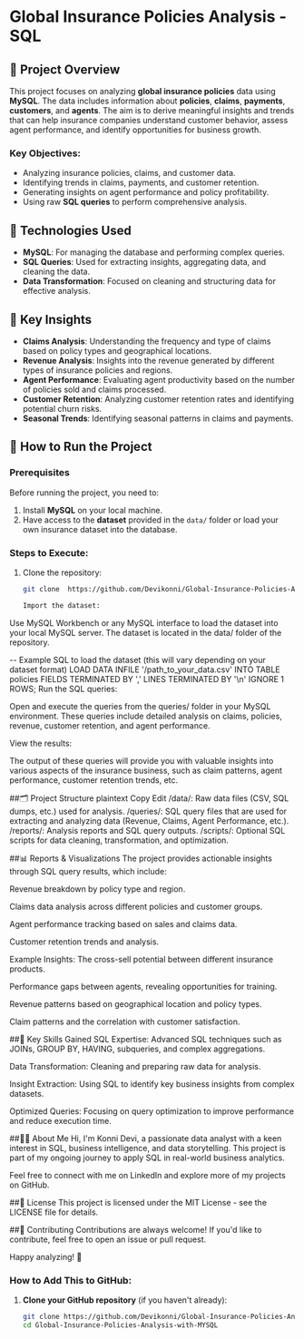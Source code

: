# Global Insurance Policies Analysis - SQL

## 📄 Project Overview

This project focuses on analyzing **global insurance policies** data using **MySQL**. The data includes information about **policies**, **claims**, **payments**, **customers**, and **agents**. The aim is to derive meaningful insights and trends that can help insurance companies understand customer behavior, assess agent performance, and identify opportunities for business growth.

### Key Objectives:
- Analyzing insurance policies, claims, and customer data.
- Identifying trends in claims, payments, and customer retention.
- Generating insights on agent performance and policy profitability.
- Using raw **SQL queries** to perform comprehensive analysis.

## 🧰 Technologies Used

- **MySQL**: For managing the database and performing complex queries.
- **SQL Queries**: Used for extracting insights, aggregating data, and cleaning the data.
- **Data Transformation**: Focused on cleaning and structuring data for effective analysis.

## 🔑 Key Insights

- **Claims Analysis**: Understanding the frequency and type of claims based on policy types and geographical locations.
- **Revenue Analysis**: Insights into the revenue generated by different types of insurance policies and regions.
- **Agent Performance**: Evaluating agent productivity based on the number of policies sold and claims processed.
- **Customer Retention**: Analyzing customer retention rates and identifying potential churn risks.
- **Seasonal Trends**: Identifying seasonal patterns in claims and payments.

## 🔄 How to Run the Project

### Prerequisites
Before running the project, you need to:
1. Install **MySQL** on your local machine.
2. Have access to the **dataset** provided in the `data/` folder or load your own insurance dataset into the database.

### Steps to Execute:

1. Clone the repository:
   ```bash
   git clone  https://github.com/Devikonni/Global-Insurance-Policies-Analysis-with-MYSQL

   Import the dataset:

Use MySQL Workbench or any MySQL interface to load the dataset into your local MySQL server. 
The dataset is located in the data/ folder of the repository.

 
-- Example SQL to load the dataset (this will vary depending on your dataset format)
LOAD DATA INFILE '/path_to_your_data.csv'
INTO TABLE policies
FIELDS TERMINATED BY ','
LINES TERMINATED BY '\n'
IGNORE 1 ROWS;
Run the SQL queries:

Open and execute the queries from the queries/ folder in your MySQL environment. These queries include detailed analysis on claims, policies, revenue, customer retention, and agent performance.

View the results:

The output of these queries will provide you with valuable insights into various aspects of the insurance business, such as claim patterns, agent performance, customer retention trends, etc.


##🗂️ Project Structure
plaintext
Copy
Edit
/data/: Raw data files (CSV, SQL dumps, etc.) used for analysis.
/queries/: SQL query files that are used for extracting and analyzing data (Revenue, Claims, Agent Performance, etc.).
/reports/: Analysis reports and SQL query outputs.
/scripts/: Optional SQL scripts for data cleaning, transformation, and optimization.

##📊 Reports & Visualizations
The project provides actionable insights through SQL query results, which include:

Revenue breakdown by policy type and region.

Claims data analysis across different policies and customer groups.

Agent performance tracking based on sales and claims data.

Customer retention trends and analysis.

Example Insights:
The cross-sell potential between different insurance products.

Performance gaps between agents, revealing opportunities for training.

Revenue patterns based on geographical location and policy types.

Claim patterns and the correlation with customer satisfaction.


##🎯 Key Skills Gained
SQL Expertise: Advanced SQL techniques such as JOINs, GROUP BY, HAVING, subqueries, and complex aggregations.

Data Transformation: Cleaning and preparing raw data for analysis.

Insight Extraction: Using SQL to identify key business insights from complex datasets.

Optimized Queries: Focusing on query optimization to improve performance and reduce execution time.


##🧑‍💻 About Me
Hi, I'm Konni Devi, a passionate data analyst with a keen interest in SQL, business intelligence, and data storytelling. This project is part of my ongoing journey to apply SQL in real-world business analytics.

Feel free to connect with me on LinkedIn and explore more of my projects on GitHub.


##📂 License
This project is licensed under the MIT License - see the LICENSE file for details.


##🤝 Contributing
Contributions are always welcome! If you'd like to contribute, feel free to open an issue or pull request.

Happy analyzing! 🚀

 
### How to Add This to GitHub:

1. **Clone your GitHub repository** (if you haven't already):
   ```bash
   git clone https://github.com/Devikonni/Global-Insurance-Policies-Analysis-with-MYSQL
   cd Global-Insurance-Policies-Analysis-with-MYSQL
